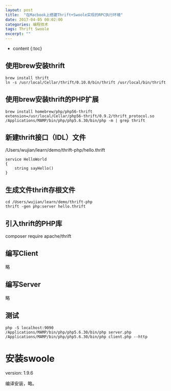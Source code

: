 ```yaml
---
layout: post
title:  "在Macbook上搭建Thrift+Swoole实现的RPC执行环境"
date: 2017-04-05 00:02:00
categories: 编程技术
tags: Thrift Swoole
excerpt: ""
---
```


* content
{:toc}

## 使用brew安装thrift

```
brew install thrift
ln -s /usr/local/Cellar/thrift/0.10.0/bin/thrift /usr/local/bin/thrift
```



## 使用brew安装thrift的PHP扩展

```
brew install homebrew/php/php56-thrift
extension=/usr/local/Cellar/php56-thrift/0.9.2/thrift_protocol.so
/Applications/MAMP/bin/php/php5.6.30/bin/php -m | grep thrift
```



## 新建thrift接口（IDL）文件

/Users/wujian/learn/demo/thrift-php/hello.thrift

```
service HelloWorld
{
    string sayHello()
}
```



## 生成文件thrift存根文件

```
cd /Users/wujian/learn/demo/thrift-php
thrift -gen php:server hello.thrift
```



## 引入thrift的PHP库

composer require apache/thrift



## 编写Client

略



## 编写Server

略



## 测试

```
php -S localhost:9090
/Applications/MAMP/bin/php/php5.6.30/bin/php server.php
/Applications/MAMP/bin/php/php5.6.30/bin/php client.php --http
```



# 安装swoole

version: 1.9.6

编译安装，略。